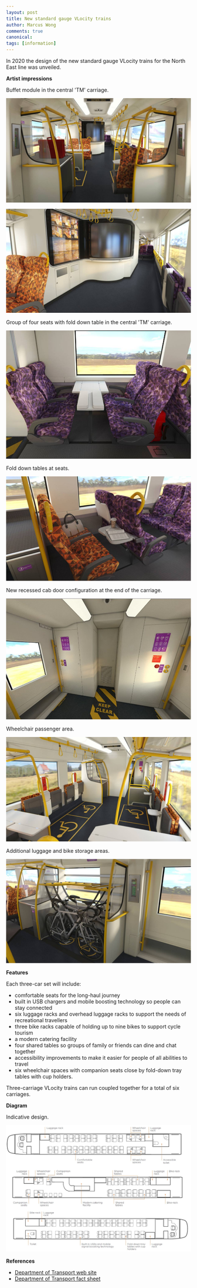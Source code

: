 ```yaml
---
layout: post
title: New standard gauge VLocity trains
author: Marcus Wong
comments: true
canonical: 
tags: [information]
---
```


In 2020 the design of the new standard gauge VLocity trains for the North East line was unveiled.

**Artist impressions**

Buffet module in the central 'TM' carriage.

![](/images/vlocity-train-buffet/VLocity-train-design-for-the-North-East-line-buffet-module-in-TM-car.jpg)

![](/images/vlocity-train-buffet/VLocity-train-design-for-the-North-East-line-buffet-module.jpg)

Group of four seats with fold down table in the central 'TM' carriage.

![](/images/vlocity-train-buffet/VLocity-train-design-for-the-North-East-line-group-of-four-seats-with-table.jpg)

Fold down tables at seats.

![](/images/vlocity-train-buffet/VLocity-train-design-for-the-North-East-line-fold-down-tables.jpg)

New recessed cab door configuration at the end of the carriage.

![](/images/vlocity-train-buffet/VLocity-train-design-for-the-North-East-line-new-cab-door-configuration.jpg)

Wheelchair passenger area.

![](/images/vlocity-train-buffet/VLocity-train-design-for-the-North-East-line-wheelchair-passenger-area.jpg)

Additional luggage and bike storage areas.

![](/images/vlocity-train-buffet/VLocity-train-design-for-the-North-East-line-bike-parking-area.jpg)

**Features**

Each three-car set will include:

- comfortable seats for the long-haul journey
- built in USB chargers and mobile boosting technology so people can stay connected
- six luggage racks and overhead luggage racks to support the needs of recreational travellers
- three bike racks capable of holding up to nine bikes to support cycle tourism
- a modern catering facility
- four shared tables so groups of family or friends can dine and chat together
- accessibility improvements to make it easier for people of all abilities to travel
- six wheelchair spaces with companion seats close by
fold-down tray tables with cup holders.

Three-carriage VLocity trains can run coupled together for a total of six carriages.

**Diagram**

Indicative design.

![](/images/vlocity-train-buffet/Indicative-VLocity-train-design-for-the-North-East-line.jpg)

<strong>References</strong>

* [Department of Transport web site](https://transport.vic.gov.au/our-transport-future/our-projects/new-and-upgraded-trains-and-trams/new-train-and-tram-orders#VlocityNE)
* [Department of Transport fact sheet](https://transport.vic.gov.au/-/media/ne-line-factsheet.pdf?la=en&hash=B93203FB732D925EFFCD5E1BC1A19A77)